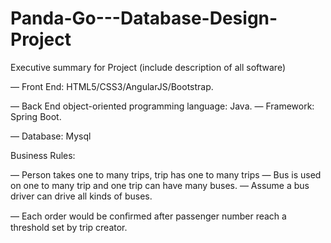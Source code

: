# Panda-Go---Database-Design-Project

Executive summary for Project (include description of all software)

— Front End: HTML5/CSS3/AngularJS/Bootstrap.

— Back End object-oriented programming language: Java. — Framework: Spring Boot.

— Database: Mysql

Business Rules: 

— Person takes one to many trips, trip has one to many trips — Bus is used on one to many trip and one trip can have many buses. — Assume a bus driver can drive all kinds of buses.

— Each order would be conﬁrmed after passenger number reach a threshold set by trip creator.
